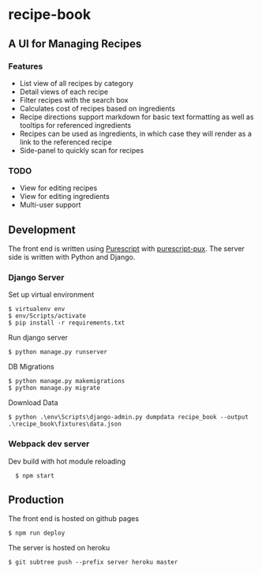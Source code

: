 # recipe-book

## A UI for Managing Recipes

### Features
* List view of all recipes by category
* Detail views of each recipe
* Filter recipes with the search box
* Calculates cost of recipes based on ingredients
* Recipe directions support markdown for basic text formatting as well as tooltips for referenced ingredients
* Recipes can be used as ingredients, in which case they will render as a link to the referenced recipe
* Side-panel to quickly scan for recipes

### TODO
* View for editing recipes
* View for editing ingredients
* Multi-user support

## Development
The front end is written using [Purescript](http://www.purescript.org/) with [purescript-pux](http://purescript-pux.org/).  The server side is written with Python and Django.

### Django Server
Set up virtual environment

    $ virtualenv env
    $ env/Scripts/activate
    $ pip install -r requirements.txt

Run django server

    $ python manage.py runserver

DB Migrations

    $ python manage.py makemigrations
    $ python manage.py migrate

Download Data

    $ python .\env\Scripts\django-admin.py dumpdata recipe_book --output .\recipe_book\fixtures\data.json

### Webpack dev server
Dev build with hot module reloading

      $ npm start

## Production
The front end is hosted on github pages

    $ npm run deploy

The server is hosted on heroku

    $ git subtree push --prefix server heroku master
